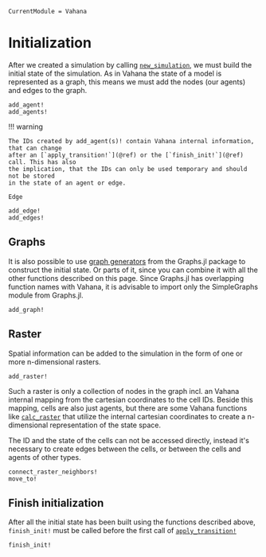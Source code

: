 ```@meta
CurrentModule = Vahana
```

# Initialization

After we created a simulation by calling [`new_simulation`](@ref), we
must build the initial state of the simulation. As in Vahana the state
of a model is represented as a graph, this means we must add the nodes
(our agents) and edges to the graph.

```@docs
add_agent!
add_agents!
```

!!! warning

	The IDs created by add_agent(s)! contain Vahana internal information, that can change
	after an [`apply_transition!`](@ref) or the [`finish_init!`](@ref) call. This has also 
	the implication, that the IDs can only be used temporary and should not be stored
	in the state of an agent or edge.

```@docs
Edge

add_edge!
add_edges!
```

## Graphs

It is also possible to use [graph
generators](https://juliagraphs.org/Graphs.jl/stable/core_functions/simplegraphs_generators/)
from the Graphs.jl package to construct the initial state. Or parts of
it, since you can combine it with all the other functions described on
this page. Since Graphs.jl has overlapping function names with Vahana,
it is advisable to import only the SimpleGraphs module from Graphs.jl.

```@docs
add_graph!
```

## Raster 

Spatial information can be added to the simulation in the form of one
or more n-dimensional rasters. 

```@docs
add_raster!
```

Such a raster is only a collection of nodes in the graph incl. an
Vahana internal mapping from the cartesian coordinates to the cell
IDs. Beside this mapping, cells are also just agents, but there are
some Vahana functions like [`calc_raster`](@ref) that utilize the
internal cartesian coordinates to create a n-dimensional
representation of the state space.

The ID and the state of the cells can not be accessed directly,
instead it's necessary to create edges between the cells, or between
the cells and agents of other types. 

```@docs
connect_raster_neighbors!
move_to!
```

## Finish initialization

After all the initial state has been built using the functions
described above, `finish_init!` must be called before the first call
of [`apply_transition!`](@ref)

```@docs
finish_init!
```
